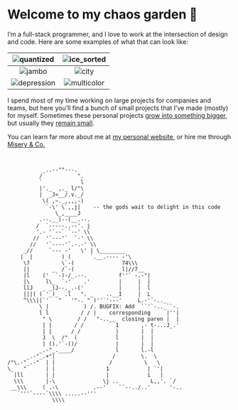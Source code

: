 # Welcome to my chaos garden 🌱

I’m a full-stack programmer, and I love to work at the intersection of design and code. Here are some examples of what that can look like:

![quantized](https://github.com/rileyjshaw/rileyjshaw/assets/1840854/c1df7eb3-6303-4f76-be46-0b1c44d498c9) | ![ice_sorted](https://github.com/rileyjshaw/rileyjshaw/assets/1840854/7fe8302c-a743-4043-b8cf-78b2ea371667)
:-------------------------:|:-------------------------:
![jambo](https://github.com/rileyjshaw/rileyjshaw/assets/1840854/e3eaaad5-3acd-4ecb-b7ea-1be78341e4f0) | ![city](https://github.com/rileyjshaw/rileyjshaw/assets/1840854/aa6e712a-12c3-41fe-9f7c-28d7a8ff9012)
![depression](https://github.com/rileyjshaw/rileyjshaw/assets/1840854/b80b0aca-8294-4975-a5df-09e965288052) | ![multicolor](https://github.com/rileyjshaw/rileyjshaw/assets/1840854/24797c8f-a4d7-45de-8d05-8ec0d50f4b53)

I spend most of my time working on large projects for companies and teams, but here you’ll find a bunch of small projects that I’ve made (mostly) for myself. Sometimes these personal projects [grow into something bigger](https://deletionday.com), but usually they [remain small](https://github.com/rileyjshaw/po-33).

You can learn far more about me at [my personal website](https://rileyjshaw.com), or hire me through [Misery & Co.](https://misery.co)


```


           _..--""---.
          /           ".
          `            l
          |'._  ,._ l/"\
          |  _J<__/.v._/
           \( ,~._,,,,-)
            `-\' \`,,j|    -- the gods wait to delight in this code
               \_,____J
          .--.__)--(__.--.
         /  `-----..--'. j
         '.- '`--` `--' \\
        //  '`---'`  `-' \\
       //   '`----'`.-.-' \\
     _//     `--- -'   \' | \________
    |  |         ) (      `.__.---- -'\
     \7          \`-(               74\\\
     ||       _  /`-(               l|//7__
     |l    ('  `-)-/_.--.          f''` -.-"|
     |\     l\_  `-'    .'         |     |  |
     llJ   _ _)J--._.-('           |     |  l
     |||( ( '_)_  .l   ". _    ..__I     |  L
     ^\\\||`'   "   '"-. " )''`'---'     L.-'`-.._
          \ |           ) /. BUGFIX: Add  ``'`-.._``-.
          l l          / / |    corresponding     |''|
           " \        / /   "-..__  closing paren |  |
           | |       / /          1       ,- t-...J_.'
           | |      / /           |       |  |
           J  \  /"  (            l       |  |
           | ().'`-()/            |       |  |
          _.-"_.____/             l       l.-l
      _.-"_.+"|                  /        \.  \
/"\.-"_.-"  | |                 /          \   \
\_   "      | |                1            | `'|
  |ll       | |                |            i   |
  \\\       |-\               \j ..          L,,'. `/
 __\\\     ( .-\           .--'    ``--../..'      '-..
   `'''`----`\\\\ .....--'''
              \\\\
```
